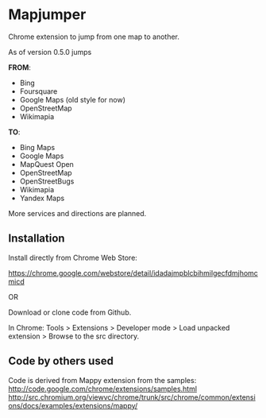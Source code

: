 # Mapjumper

Chrome extension to jump from one map to another.

As of version 0.5.0 jumps

**FROM**: 

  * Bing
  * Foursquare
  * Google Maps (old style for now)
  * OpenStreetMap
  * Wikimapia

**TO**: 

  * Bing Maps
  * Google Maps
  * MapQuest Open
  * OpenStreetMap
  * OpenStreetBugs
  * Wikimapia
  * Yandex Maps

More services and directions are planned.


## Installation

Install directly from Chrome Web Store:

https://chrome.google.com/webstore/detail/idadajmpblcbihmilgecfdmjhomcmicd

OR

Download or clone code from Github.

In Chrome:
Tools > Extensions > Developer mode > Load unpacked extension > Browse to the src directory.


## Code by others used

Code is derived from Mappy extension from the samples:
http://code.google.com/chrome/extensions/samples.html
http://src.chromium.org/viewvc/chrome/trunk/src/chrome/common/extensions/docs/examples/extensions/mappy/
